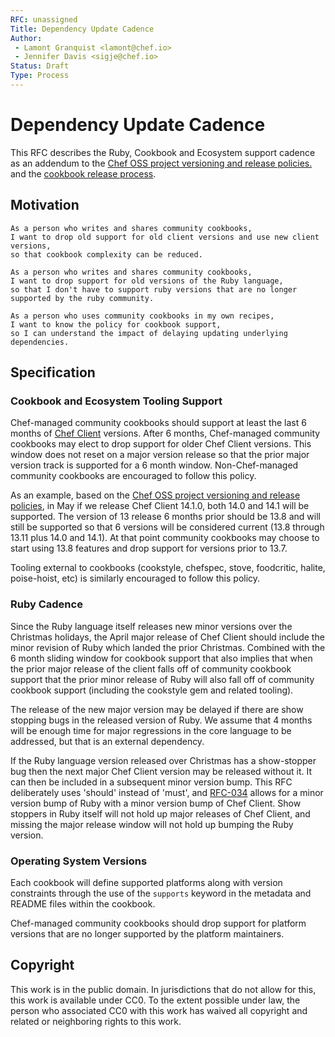 ```yaml
---
RFC: unassigned
Title: Dependency Update Cadence
Author: 
 - Lamont Granquist <lamont@chef.io> 
 - Jennifer Davis <sigje@chef.io>
Status: Draft
Type: Process
---
```


# Dependency Update Cadence

This RFC describes the Ruby, Cookbook and Ecosystem support cadence as an addendum to the [Chef OSS project versioning and release policies.](https://chef.github.io/chef-rfc/rfc086-chef-oss-project-policies.html) and the [cookbook release process](https://github.com/chef-cookbooks/community_cookbook_documentation/blob/master/RELEASE_PROCESS.MD).

## Motivation

    As a person who writes and shares community cookbooks, 
    I want to drop old support for old client versions and use new client versions,
    so that cookbook complexity can be reduced.

    As a person who writes and shares community cookbooks,
    I want to drop support for old versions of the Ruby language,
    so that I don't have to support ruby versions that are no longer supported by the ruby community.

    As a person who uses community cookbooks in my own recipes, 
    I want to know the policy for cookbook support,
    so I can understand the impact of delaying updating underlying dependencies.

## Specification

### Cookbook and Ecosystem Tooling Support

Chef-managed community cookbooks should support at least the last 6 months of [Chef Client](https://github.com/chef/chef/blob/master/CHANGELOG.md) versions. After 6 months, Chef-managed community cookbooks may
elect to drop support for older Chef Client versions. This window does not reset on
a major version release so that the prior major version track is supported for a 6 month window. Non-Chef-managed community cookbooks are encouraged to follow this policy.

As an example, based on the [Chef OSS project versioning and release policies](https://chef.github.io/chef-rfc/rfc086-chef-oss-project-policies.html), in May if we release Chef Client 14.1.0, both 14.0 and 14.1 will be
supported.  The version of 13 release 6 months prior should be 13.8 and will still
be supported so that 6 versions will be considered current (13.8 through 13.11 plus
14.0 and 14.1).  At that point community cookbooks may choose to start using 13.8
features and drop support for versions prior to 13.7.

Tooling external to cookbooks (cookstyle, chefspec, stove, foodcritic, halite,
poise-hoist, etc) is similarly encouraged to follow this policy.

### Ruby Cadence

Since the Ruby language itself releases new minor versions over the Christmas holidays, the April major release of Chef Client should include the minor revision of Ruby which landed the prior Christmas.  Combined with the 6 month sliding window for cookbook support that also implies that when the prior major release of the client falls off of community cookbook support that the prior minor release of Ruby will also fall off of community cookbook support (including the cookstyle gem and related tooling).

The release of the new major version may be delayed if there are show stopping bugs
in the released version of Ruby. We assume that 4 months will be enough time for
major regressions in the core language to be addressed, but that is an external
dependency.

If the Ruby language version released over Christmas has a show-stopper bug then the
next major Chef Client version may be released without it.  It can then be included
in a subsequent minor version bump.  This RFC deliberately uses 'should' instead of
'must', and [RFC-034](https://github.com/chef/chef-rfc/blob/b7bd9c53bf96235f9334e65bb5848f7843c81fed/rfc034-ruby-193-eol.md#specification)
allows for a minor version bump of Ruby with a minor version
bump of Chef Client.  Show stoppers in Ruby itself will not hold up major releases
of Chef Client, and missing the major release window will not hold up bumping the
Ruby version.

### Operating System Versions

Each cookbook will define supported platforms along with version constraints through the use of the `supports` keyword in the metadata and README files within the cookbook. 

Chef-managed community cookbooks should drop support for platform versions that are no longer supported by the platform maintainers. 

## Copyright

This work is in the public domain. In jurisdictions that do not allow for this,
this work is available under CC0. To the extent possible under law, the person
who associated CC0 with this work has waived all copyright and related or
neighboring rights to this work.
